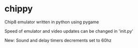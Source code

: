 # chippy
Chip8 emulator written in python using pygame


Speed of emulator and video updates can be changed in 'init.py'

New:
Sound and delay timers decrements set to 60hz

